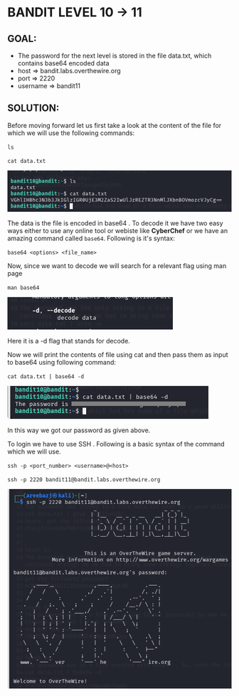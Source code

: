 # BANDIT LEVEL 10 -> 11


## GOAL:

- The password for the next level is stored in the file data.txt, which contains base64 encoded data
- host => bandit.labs.overthewire.org
- port => 2220
- username => bandit11

## SOLUTION:

Before moving forward let us first take a look at the content of the file for which we will use the following commands:

`ls`

`cat data.txt`

![Bandit11.1](./images/Bandit11.1.png "Bandit11.1")

The data is the file is encoded in base64 . To decode it we have two easy ways either to use any online tool or webiste like **CyberChef** or we have an amazing command called `base64`. Following is it's syntax:

`base64 <options> <file_name>`

Now, since we want to decode we will search for a relevant flag using man page

`man base64`

![Bandit11.2](./images/Bandit11.2.png "Bandit11.2")

Here it is a -d flag that stands for decode.

Now we will print the contents of file using cat and then pass them as input to base64 using following command:

`cat data.txt | base64 -d`

![Bandit11.3](./images/Bandit11.3.png "Bandit11.3")

In this way we got our password as given above.

To login we have to use SSH . Following is a basic syntax of the command which we will use.

`ssh -p <port_number> <username>@<host>`

`ssh -p 2220 bandit11@bandit.labs.overthewire.org`

![Bandit11.4](./images/Bandit11.4.png "Bandit11.4")




